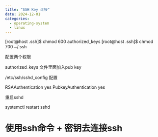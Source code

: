```yaml
---
title: "SSH Key 连接"
date: 2024-12-01
categories:
  - operating-system
  - linux
---
```



[root@host .ssh]$ chmod 600 authorized_keys
[root@host .ssh]$ chmod 700 ~/.ssh

配置两个权限

 authorized_keys 文件里面加入pub key


/etc/ssh/sshd_config
配置

RSAAuthentication yes
PubkeyAuthentication yes

重启sshd

systemctl restart sshd

#  使用ssh命令 + 密钥去连接ssh

